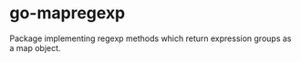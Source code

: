 go-mapregexp
============

Package implementing regexp methods which return expression groups as a map object.
